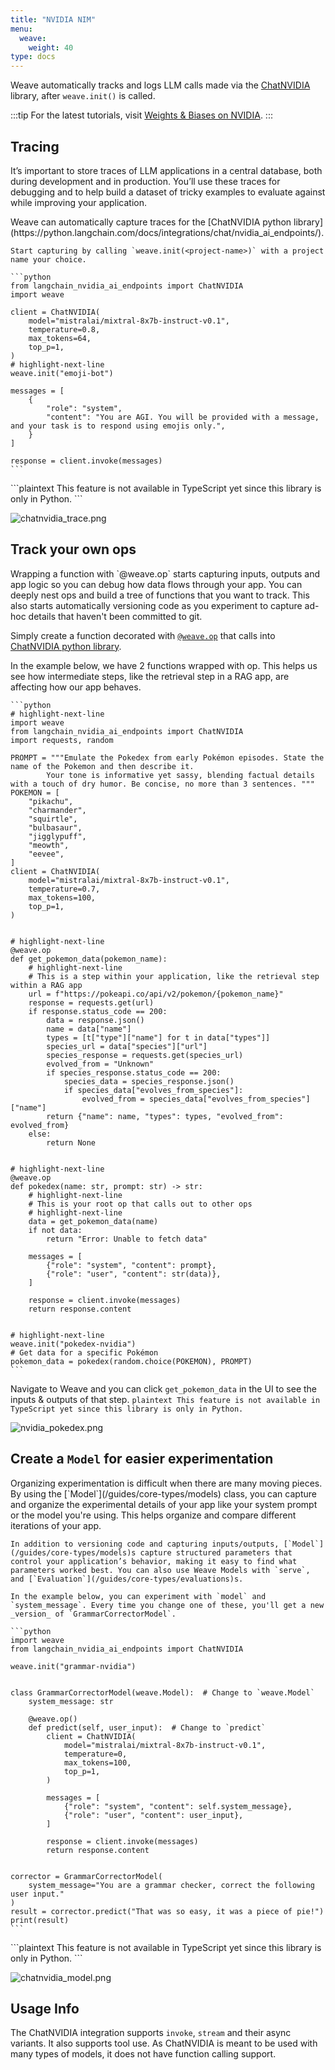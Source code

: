 ```yaml
---
title: "NVIDIA NIM"
menu:
  weave:
    weight: 40
type: docs
--- 
```


Weave automatically tracks and logs LLM calls made via the [ChatNVIDIA](https://python.langchain.com/docs/integrations/chat/nvidia_ai_endpoints/) library, after `weave.init()` is called.

:::tip
For the latest tutorials, visit [Weights & Biases on NVIDIA](https://wandb.ai/site/partners/nvidia).
:::

## Tracing

It’s important to store traces of LLM applications in a central database, both during development and in production. You’ll use these traces for debugging and to help build a dataset of tricky examples to evaluate against while improving your application.

<Tabs groupId="programming-language" queryString>
  <TabItem value="python" label="Python" default>
    Weave can automatically capture traces for the [ChatNVIDIA python library](https://python.langchain.com/docs/integrations/chat/nvidia_ai_endpoints/).

    Start capturing by calling `weave.init(<project-name>)` with a project name your choice.

    ```python
    from langchain_nvidia_ai_endpoints import ChatNVIDIA
    import weave

    client = ChatNVIDIA(
        model="mistralai/mixtral-8x7b-instruct-v0.1",
        temperature=0.8,
        max_tokens=64,
        top_p=1,
    )
    # highlight-next-line
    weave.init("emoji-bot")

    messages = [
        {
            "role": "system",
            "content": "You are AGI. You will be provided with a message, and your task is to respond using emojis only.",
        }
    ]

    response = client.invoke(messages)
    ```

  </TabItem>
  <TabItem value="typescript" label="TypeScript">
      ```plaintext
      This feature is not available in TypeScript yet since this library is only in Python.
      ```
  </TabItem>
</Tabs>

![chatnvidia_trace.png](imgs/chatnvidia_trace.png)

## Track your own ops

<Tabs groupId="programming-language" queryString>
  <TabItem value="python" label="Python" default>
Wrapping a function with `@weave.op` starts capturing inputs, outputs and app logic so you can debug how data flows through your app. You can deeply nest ops and build a tree of functions that you want to track. This also starts automatically versioning code as you experiment to capture ad-hoc details that haven't been committed to git.

Simply create a function decorated with [`@weave.op`](/guides/tracking/ops) that calls into [ChatNVIDIA python library](https://python.langchain.com/docs/integrations/chat/nvidia_ai_endpoints/).

In the example below, we have 2 functions wrapped with op. This helps us see how intermediate steps, like the retrieval step in a RAG app, are affecting how our app behaves.

    ```python
    # highlight-next-line
    import weave
    from langchain_nvidia_ai_endpoints import ChatNVIDIA
    import requests, random

    PROMPT = """Emulate the Pokedex from early Pokémon episodes. State the name of the Pokemon and then describe it.
            Your tone is informative yet sassy, blending factual details with a touch of dry humor. Be concise, no more than 3 sentences. """
    POKEMON = [
        "pikachu",
        "charmander",
        "squirtle",
        "bulbasaur",
        "jigglypuff",
        "meowth",
        "eevee",
    ]
    client = ChatNVIDIA(
        model="mistralai/mixtral-8x7b-instruct-v0.1",
        temperature=0.7,
        max_tokens=100,
        top_p=1,
    )


    # highlight-next-line
    @weave.op
    def get_pokemon_data(pokemon_name):
        # highlight-next-line
        # This is a step within your application, like the retrieval step within a RAG app
        url = f"https://pokeapi.co/api/v2/pokemon/{pokemon_name}"
        response = requests.get(url)
        if response.status_code == 200:
            data = response.json()
            name = data["name"]
            types = [t["type"]["name"] for t in data["types"]]
            species_url = data["species"]["url"]
            species_response = requests.get(species_url)
            evolved_from = "Unknown"
            if species_response.status_code == 200:
                species_data = species_response.json()
                if species_data["evolves_from_species"]:
                    evolved_from = species_data["evolves_from_species"]["name"]
            return {"name": name, "types": types, "evolved_from": evolved_from}
        else:
            return None


    # highlight-next-line
    @weave.op
    def pokedex(name: str, prompt: str) -> str:
        # highlight-next-line
        # This is your root op that calls out to other ops
        # highlight-next-line
        data = get_pokemon_data(name)
        if not data:
            return "Error: Unable to fetch data"

        messages = [
            {"role": "system", "content": prompt},
            {"role": "user", "content": str(data)},
        ]

        response = client.invoke(messages)
        return response.content


    # highlight-next-line
    weave.init("pokedex-nvidia")
    # Get data for a specific Pokémon
    pokemon_data = pokedex(random.choice(POKEMON), PROMPT)
    ```

Navigate to Weave and you can click `get_pokemon_data` in the UI to see the inputs & outputs of that step.
</TabItem>
<TabItem value="typescript" label="TypeScript">
    ```plaintext
    This feature is not available in TypeScript yet since this library is only in Python.
    ```
</TabItem>
</Tabs>

![nvidia_pokedex.png](imgs/nvidia_pokedex.png)

## Create a `Model` for easier experimentation

<Tabs groupId="programming-language" queryString>
  <TabItem value="python" label="Python" default>
    Organizing experimentation is difficult when there are many moving pieces. By using the [`Model`](/guides/core-types/models) class, you can capture and organize the experimental details of your app like your system prompt or the model you're using. This helps organize and compare different iterations of your app.

    In addition to versioning code and capturing inputs/outputs, [`Model`](/guides/core-types/models)s capture structured parameters that control your application’s behavior, making it easy to find what parameters worked best. You can also use Weave Models with `serve`, and [`Evaluation`](/guides/core-types/evaluations)s.

    In the example below, you can experiment with `model` and `system_message`. Every time you change one of these, you'll get a new _version_ of `GrammarCorrectorModel`.

    ```python
    import weave
    from langchain_nvidia_ai_endpoints import ChatNVIDIA

    weave.init("grammar-nvidia")


    class GrammarCorrectorModel(weave.Model):  # Change to `weave.Model`
        system_message: str

        @weave.op()
        def predict(self, user_input):  # Change to `predict`
            client = ChatNVIDIA(
                model="mistralai/mixtral-8x7b-instruct-v0.1",
                temperature=0,
                max_tokens=100,
                top_p=1,
            )

            messages = [
                {"role": "system", "content": self.system_message},
                {"role": "user", "content": user_input},
            ]

            response = client.invoke(messages)
            return response.content


    corrector = GrammarCorrectorModel(
        system_message="You are a grammar checker, correct the following user input."
    )
    result = corrector.predict("That was so easy, it was a piece of pie!")
    print(result)
    ```
  </TabItem>
  <TabItem value="typescript" label="TypeScript">
    ```plaintext
    This feature is not available in TypeScript yet since this library is only in Python.
    ```
  </TabItem>
</Tabs>

![chatnvidia_model.png](imgs/chatnvidia_model.png)

## Usage Info

The ChatNVIDIA integration supports `invoke`, `stream` and their async variants. It also supports tool use. 
As ChatNVIDIA is meant to be used with many types of models, it does not have function calling support.
